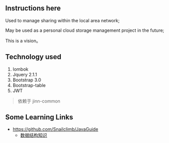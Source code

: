 ## Instructions here
Used to manage sharing within the local area network;

May be used as a personal cloud storage management project in the future;

This is a vision。

## Technology used
1. lombok
2. Jquery 2.1.1
3. Bootstrap 3.0
4. Bootstrap-table
5. JWT

> 依赖于 jinn-common

## Some Learning Links
* https://github.com/Snailclimb/JavaGuide
  * [数据结构知识](https://github.com/Snailclimb/JavaGuide/blob/master/docs/dataStructures-algorithms/%E6%95%B0%E6%8D%AE%E7%BB%93%E6%9E%84.md)
